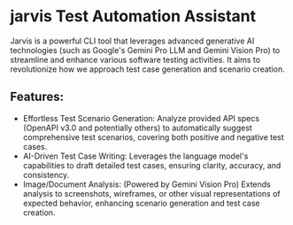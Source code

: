 # jarvis Test Automation Assistant

Jarvis is a powerful CLI tool that leverages advanced generative AI technologies (such as Google's Gemini Pro LLM and Gemini Vision Pro) to streamline and enhance various software testing activities. It aims to revolutionize how we approach test case generation and scenario creation.

## Features:

* Effortless Test Scenario Generation: Analyze provided API specs (OpenAPI v3.0 and potentially others) to automatically suggest comprehensive test scenarios, covering both positive and negative test cases.
* AI-Driven Test Case Writing: Leverages the language model's capabilities to draft detailed test cases, ensuring clarity, accuracy, and consistency.
* Image/Document Analysis: (Powered by Gemini Vision Pro) Extends analysis to screenshots, wireframes, or other visual representations of expected behavior, enhancing scenario generation and test case creation.
